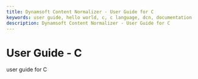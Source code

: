 ```yaml
---
title: Dynamsoft Content Normalizer - User Guide for C
keywords: user guide, hello world, c, c language, dcn, documentation
description: Dynamsoft Content Normalizer - User Guide for C
---
```


# User Guide - C

user guide for C